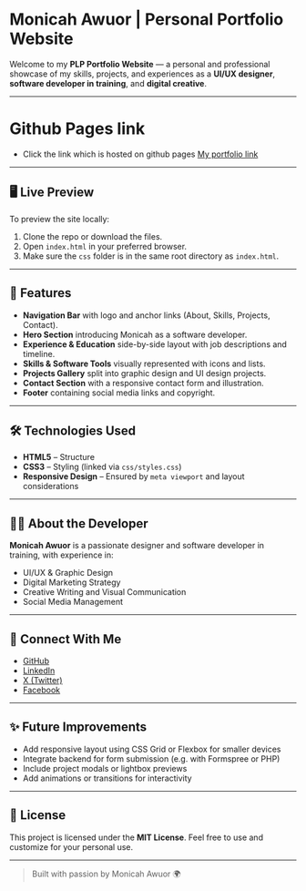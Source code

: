 # Monicah Awuor | Personal Portfolio Website

Welcome to my **PLP Portfolio Website** — a personal and professional showcase of my skills, projects, and experiences as a **UI/UX designer**, **software developer in training**, and **digital creative**.

---
# Github Pages link
- Click the link which is hosted on github pages
[My portfolio link](https://moniah-code.github.io/PLP_Hackathon_Portfolio/)

---

## 🖥️ Live Preview

To preview the site locally:

1. Clone the repo or download the files.
2. Open `index.html` in your preferred browser.
3. Make sure the `css` folder is in the same root directory as `index.html`.

---

## 🎨 Features

- **Navigation Bar** with logo and anchor links (About, Skills, Projects, Contact).
- **Hero Section** introducing Monicah as a software developer.
- **Experience & Education** side-by-side layout with job descriptions and timeline.
- **Skills & Software Tools** visually represented with icons and lists.
- **Projects Gallery** split into graphic design and UI design projects.
- **Contact Section** with a responsive contact form and illustration.
- **Footer** containing social media links and copyright.

---

## 🛠️ Technologies Used

- **HTML5** – Structure
- **CSS3** – Styling (linked via `css/styles.css`)
- **Responsive Design** – Ensured by `meta viewport` and layout considerations

---

## 👩‍💻 About the Developer

**Monicah Awuor** is a passionate designer and software developer in training, with experience in:

- UI/UX & Graphic Design  
- Digital Marketing Strategy  
- Creative Writing and Visual Communication  
- Social Media Management

---

## 🔗 Connect With Me

- [GitHub](https://github.com/Moniah-code)
- [LinkedIn](https://www.linkedin.com/in/monicah-awuor-a40302367/)
- [X (Twitter)](https://x.com/monicahodhiamb7)
- [Facebook](https://www.facebook.com/profile.php?id=100088054579769)

---

## ✨ Future Improvements

- Add responsive layout using CSS Grid or Flexbox for smaller devices
- Integrate backend for form submission (e.g. with Formspree or PHP)
- Include project modals or lightbox previews
- Add animations or transitions for interactivity

---

## 📄 License

This project is licensed under the **MIT License**. Feel free to use and customize for your personal use.

---

> Built with passion by Monicah Awuor 🌍